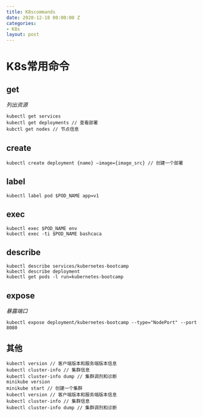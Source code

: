 ```yaml
---
title: K8scommands
date: 2020-12-18 00:00:00 Z
categories:
- K8s
layout: post
---
```


# K8s常用命令

## get
*列出资源*

```
kubectl get services
kubectl get deployments // 查看部署
kubctl get nodes // 节点信息
``` 

## create

```
kubectl create deployment {name} —image={image_src} // 创建一个部署
```

## label

```
kubectl label pod $POD_NAME app=v1
```

## exec 

```
kubectl exec $POD_NAME env
kubectl exec -ti $POD_NAME bashcaca
```

## describe

```
kubectl describe services/kubernetes-bootcamp
kubectl describe deployment
kubectl get pods -l run=kubernetes-bootcamp
```

## expose
*暴露端口*

```
kubectl expose deployment/kubernetes-bootcamp --type="NodePort" --port 8080
```

## 其他

```
kubectl version // 客户端版本和服务端版本信息
kubectl cluster-info // 集群信息
kubectl cluster-info dump // 集群调剂和诊断
minikube version
minikube start // 创建一个集群
kubectl version // 客户端版本和服务端版本信息
kubectl cluster-info // 集群信息
kubectl cluster-info dump // 集群调剂和诊断
```
